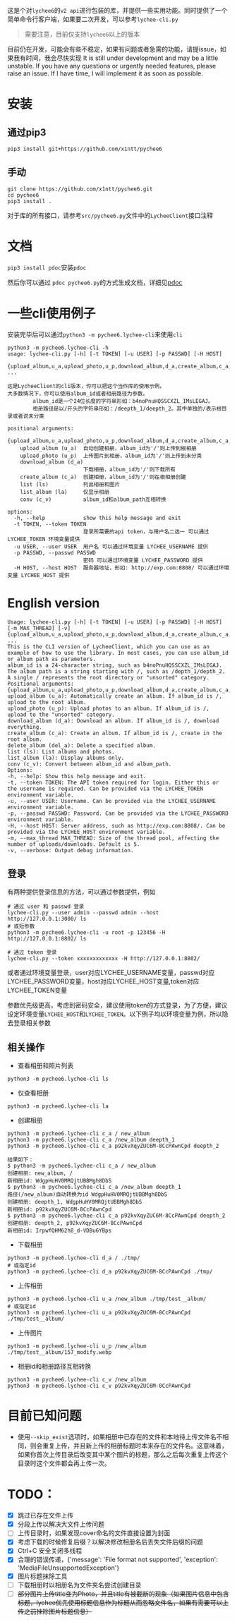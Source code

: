
这是个对`lychee6`的`v2 api`进行包装的库，并提供一些实用功能。同时提供了一个简单命令行客户端，如果要二次开发，可以参考`lychee-cli.py`

> 需要注意，目前仅支持`lychee6`以上的版本

目前仍在开发，可能会有些不稳定，如果有问题或者急需的功能，请提issue，如果我有时间，我会尽快实现
It is still under development and may be a little unstable. If you have any questions or urgently needed features, please raise an issue. If I have time, I will implement it as soon as possible.

# 安装

## 通过pip3

```shell
pip3 install git+https://github.com/x1ntt/pychee6
```

## 手动

```shell
git clone https://github.com/x1ntt/pychee6.git
cd pychee6
pip3 install .
```

对于库的所有接口，请参考`src/pychee6.py`文件中的`LycheeClient`接口注释

# 文档

`pip3 install pdoc`安装`pdoc`

然后你可以通过 `pdoc pychee6.py`的方式生成文档，详细见[pdoc](https://pdoc.dev/docs/pdoc.html)

# 一些cli使用例子

安装完毕后可以通过`python3 -m pychee6.lychee-cli`来使用`cli`

```shell
python3 -m pychee6.lychee-cli -h
usage: lychee-cli.py [-h] [-t TOKEN] [-u USER] [-p PASSWD] [-H HOST]
                     {upload_album,u_a,upload_photo,u_p,download_album,d_a,create_album,c_a,list,ls,list_album,la,conv,c_v} ...

这是LycheeClient的cli版本，你可以把这个当作库的使用示例。
大多数情况下，你可以使用album_id或者相册路径为参数。
        album_id是一个24位长度的字符串形如：b4noPnuHQSSCXZL_IMsLEGAJ。
        相册路径是以/开头的字符串形如：/deepth_1/deepth_2。其中单独的/表示根目录或者说未分类

positional arguments:
  {upload_album,u_a,upload_photo,u_p,download_album,d_a,create_album,c_a,list,ls,list_album,la,conv,c_v}
    upload_album (u_a)  自动创建相册，album_id为'/'则上传到根相册
    upload_photo (u_p)  上传图片到相册，album_id为'/'则上传到未分类
    download_album (d_a)
                        下载相册，album_id为'/'则下载所有
    create_album (c_a)  创建相册，album_id为'/'则在根相册创建
    list (ls)           列出相册和图片
    list_album (la)     仅显示相册
    conv (c_v)          album_id和album_path互相转换

options:
  -h, --help            show this help message and exit
  -t TOKEN, --token TOKEN
                        登录所需要的api token，与用户名二选一 可以通过 LYCHEE_TOKEN 环境变量提供
  -u USER, --user USER  用户名 可以通过环境变量 LYCHEE_USERNAME 提供
  -p PASSWD, --passwd PASSWD
                        密码 可以通过环境变量 LYCHEE_PASSWORD 提供
  -H HOST, --host HOST  服务器地址，形如: http://exp.com:8808/ 可以通过环境变量 LYCHEE_HOST 提供
```
# English version
```shell
Usage: lychee-cli.py [-h] [-t TOKEN] [-u USER] [-p PASSWD] [-H HOST] [-m MAX_THREAD] [-v] {upload_album,u_a,upload_photo,u_p,download_album,d_a,create_album,c_a,delete_album,del_a,list,ls,list_album,la,conv,c_v} ...
This is the CLI version of LycheeClient, which you can use as an example of how to use the library. In most cases, you can use album_id or album path as parameters.
album_id is a 24-character string, such as b4noPnuHQSSCXZL_IMsLEGAJ.
The album path is a string starting with /, such as /depth_1/depth_2. A single / represents the root directory or "unsorted" category.
Positional arguments:
{upload_album,u_a,upload_photo,u_p,download_album,d_a,create_album,c_a,delete_album,del_a,list,ls,list_album,la,conv,c_v}
upload_album (u_a): Automatically create an album. If album_id is /, upload to the root album.
upload_photo (u_p): Upload photos to an album. If album_id is /, upload to the "unsorted" category.
download_album (d_a): Download an album. If album_id is /, download everything.
create_album (c_a): Create an album. If album_id is /, create in the root album.
delete_album (del_a): Delete a specified album.
list (ls): List albums and photos.
list_album (la): Display albums only.
conv (c_v): Convert between album_id and album_path.
Options:
-h, --help: Show this help message and exit.
-t, --token TOKEN: The API token required for login. Either this or the username is required. Can be provided via the LYCHEE_TOKEN environment variable.
-u, --user USER: Username. Can be provided via the LYCHEE_USERNAME environment variable.
-p, --passwd PASSWD: Password. Can be provided via the LYCHEE_PASSWORD environment variable.
-H, --host HOST: Server address, such as http://exp.com:8808/. Can be provided via the LYCHEE_HOST environment variable.
-m, --max_thread MAX_THREAD: Size of the thread pool, affecting the number of uploads/downloads. Default is 5.
-v, --verbose: Output debug information.
```

## 登录
有两种提供登录信息的方法，可以通过参数提供，例如
```shell
# 通过 user 和 passwd 登录
lychee-cli.py --user admin --passwd admin --host http://127.0.0.1:3000/ ls
# 或短参数
python3 -m pychee6.lychee-cli -u root -p 123456 -H http://127.0.0.1:8802/ ls

# 通过 token 登录
lychee-cli.py --token xxxxxxxxxxxxx -H http://127.0.0.1:8802/
```
或者通过环境变量登录，user对应LYCHEE_USERNAME变量，passwd对应LYCHEE_PASSWORD变量，host对应LYCHEE_HOST变量,token对应LYCHEE_TOKEN变量

参数优先级更高，考虑到密码安全，建议使用token的方式登录，为了方便，建议设定环境变量`LYCHEE_HOST`和`LYCHEE_TOKEN`。以下例子均以环境变量为例，所以隐去登录相关参数

## 相关操作

+ 查看相册和照片列表
```shell
python3 -m pychee6.lychee-cli ls
```

+ 仅查看相册
```shell
python3 -m pychee6.lychee-cli la
```

+ 创建相册
```shell
python3 -m pychee6.lychee-cli c_a / new_album
python3 -m pychee6.lychee-cli c_a /new_album deepth_1
python3 -m pychee6.lychee-cli c_a p92kvXqyZUC6M-8CcPAwnCpd deepth_2

结果如下：
$ python3 -m pychee6.lychee-cli c_a / new_album
创建相册: new_album, /
新相册id: WdgpHuHV0MRQjtUBBMgh8DbS
$ python3 -m pychee6.lychee-cli c_a /new_album deepth_1
路径(/new_album)自动转换为id WdgpHuHV0MRQjtUBBMgh8DbS
创建相册: deepth_1, WdgpHuHV0MRQjtUBBMgh8DbS
新相册id: p92kvXqyZUC6M-8CcPAwnCpd
$ python3 -m pychee6.lychee-cli c_a p92kvXqyZUC6M-8CcPAwnCpd deepth_2
创建相册: deepth_2, p92kvXqyZUC6M-8CcPAwnCpd
新相册id: IrpwfQHM62h8_d-VDBu6YBps
```

+ 下载相册
```shell
python3 -m pychee6.lychee-cli d_a / ./tmp/
# 或指定id
python3 -m pychee6.lychee-cli d_a p92kvXqyZUC6M-8CcPAwnCpd ./tmp/
```

+ 上传相册
```shell
python3 -m pychee6.lychee-cli u_a /new_album ./tmp/test__album/
# 或指定id
python3 -m pychee6.lychee-cli u_a p92kvXqyZUC6M-8CcPAwnCpd ./tmp/test__album/
```

+ 上传图片
```shell
python3 -m pychee6.lychee-cli u_p /new_album ./tmp/test__album/157_modify.webp
```

+ 相册id和相册路径互相转换
```shell
python3 -m pychee6.lychee-cli c_v /new_album 
python3 -m pychee6.lychee-cli c_v p92kvXqyZUC6M-8CcPAwnCpd
```


# 目前已知问题

+ 使用`--skip_exist`选项时，如果相册中已存在的文件和本地待上传文件名不相同，则会重复上传，并且新上传的相册标题时本来存在的文件名。这意味着，如果你首次上传目录后改变其中某个图片的标题，那么之后每次重复上传这个目录时这个文件都会再上传一次。

# TODO：

- [x] 跳过已存在文件上传
- [x] 分段上传以解决大文件上传问题
- [ ] 上传目录时，如果发现cover命名的文件直接设置为封面
- [x] 考虑下载的时候修复后缀？以解决修改相册名后丢失文件后缀的问题
- [x] Ctrl+C 安全关闭多线程
- [x] 合理的错误传递，{'message': 'File format not supported', 'exception': 'MediaFileUnsupportedException'}
- [x] 图片标题抹除工具
- [ ] 下载相册时以相册名为文件夹名尝试创建目录
- [ ] ~~部分图片上传title变为Photo，并且title有被截断的现象（如果图片信息中包含标题，lychee优先使用标题信息作为标题从而忽略文件名，如果有需要可以上传之前抹除图片标题信息）~~